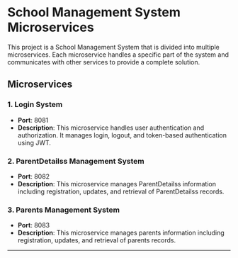 # School Management System Microservices

This project is a School Management System that is divided into multiple microservices. Each microservice handles a specific part of the system and communicates with other services to provide a complete solution.

## Microservices

### 1. Login System
- **Port**: 8081
- **Description**: This microservice handles user authentication and authorization. It manages login, logout, and token-based authentication using JWT.

### 2. ParentDetailss Management System
- **Port**: 8082
- **Description**: This microservice manages ParentDetailss information including registration, updates, and retrieval of ParentDetailss records.

### 3. Parents Management System
- **Port**: 8083
- **Description**: This microservice manages parents information including registration, updates, and retrieval of parents records.

---

